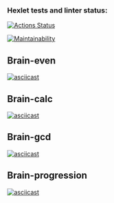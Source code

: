 ### Hexlet tests and linter status:
[![Actions Status](https://github.com/rendleks/frontend-project-44/actions/workflows/hexlet-check.yml/badge.svg)](https://github.com/rendleks/frontend-project-44/actions)

[![Maintainability](https://api.codeclimate.com/v1/badges/07454dc186c9a53279dd/maintainability)](https://codeclimate.com/github/rendleks/frontend-project-44/maintainability)

## Brain-even

[![asciicast](https://asciinema.org/a/g5ESNU6DPeL0tgvOzTwallJqe.svg)](https://asciinema.org/a/g5ESNU6DPeL0tgvOzTwallJqe)

## Brain-calc

[![asciicast](https://asciinema.org/a/stzDrhKcWloijMyBEzacLNSwS.svg)](https://asciinema.org/a/stzDrhKcWloijMyBEzacLNSwS)


## Brain-gcd

[![asciicast](https://asciinema.org/a/Q1AG55hWweXhdbgzNmOH12l1V.svg)](https://asciinema.org/a/Q1AG55hWweXhdbgzNmOH12l1V)

## Brain-progression

[![asciicast](https://asciinema.org/a/rECxp4p4ggKSrLdcZV5lgOJW8.svg)](https://asciinema.org/a/rECxp4p4ggKSrLdcZV5lgOJW8)